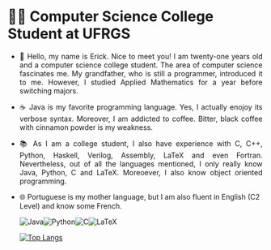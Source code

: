 # :man_student: Computer Science College Student at UFRGS

- <p align="justify"> 💬 Hello, my name is Erick. Nice to meet you! I am twenty-one years old and a computer science college student. The area of computer science fascinates me. My grandfather, who is still a programmer, introduced it to me. However, I studied Applied Mathematics for a year before switching majors. </p>
- <p align="justify"> ☕ Java is my favorite programming language. Yes, I actually enojoy its verbose syntax. Moreover, I am addicted to coffee. Bitter, black coffee with cinnamon powder is my weakness. </p>
- <p align="justify"> 📚 As I am a college student, I also have experience with C, C++, Python, Haskell, Verilog, Assembly, LaTeX and even Fortran. Nevertheless, out of all the languages mentioned, I only really know Java, Python, C and LaTeX. Moreoever, I also know object oriented programming. </p>
- 🌐 Portuguese is my mother language, but I am also fluent in English (C2 Level) and know some French.

  ![Java](https://img.shields.io/badge/Java-ED8B00?style=for-the-badge&logo=java&logoColor=white)![Python](https://img.shields.io/badge/Python-14354C?style=for-the-badge&logo=python&logoColor=white)![C](https://img.shields.io/badge/C-00599C?style=for-the-badge&logo=c&logoColor=white)![LaTeX](https://img.shields.io/badge/latex-%23008080.svg?style=for-the-badge&logo=latex&logoColor=white)

  [![Top Langs](https://github-readme-stats.vercel.app/api/top-langs/?username=Erick-0LK&theme=vision-friendly-dark)](https://github.com/anuraghazra/github-readme-stats)
